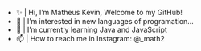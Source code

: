 - ✨ | Hi, I’m Matheus Kevin, Welcome to my GitHub!
- 🧠 | I’m interested in new languages of programation...
- 🌱 | I’m currently learning Java and JavaScript
- 📫 | How to reach me in Instagram: @_math2

<!---
MKevin2/MKevin2 is a ✨ special ✨ repository because its `README.md` (this file) appears on your GitHub profile.
You can click the Preview link to take a look at your changes.
--->

